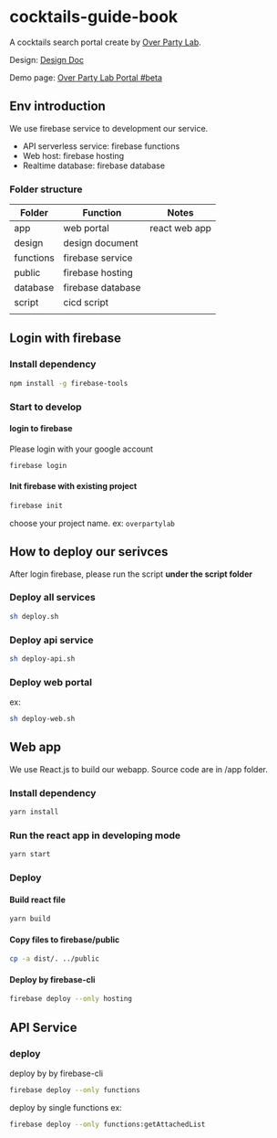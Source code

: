 # cocktails-guide-book
A cocktails search portal create by [Over Party Lab](https://www.instagram.com/over.party.lab/).

Design: [Design Doc](design/design-doc.md)

Demo page: [Over Party Lab Portal #beta](https://overpartylab-4c6d2.web.app/)

## Env introduction

We use firebase service to development our service.
* API serverless service: firebase functions
* Web host: firebase hosting
* Realtime database: firebase database

### Folder structure

|Folder   |Function         |Notes      |
|---------|-----------------|-----------|
|app      |web portal       |react web app|
|design   |design document  ||
|functions|firebase service ||
|public   |firebase hosting ||
|database |firebase database||
|script   |cicd script      ||
||||

## Login with firebase

### Install dependency

```sh
npm install -g firebase-tools
```

### Start to develop

#### login to firebase

Please login with your google account

```sh
firebase login
```

#### Init firebase with existing project
```sh
firebase init
```
choose your project name. ex: ```overpartylab```


## How to deploy our serivces

After login firebase, please run the script <strong>under the script folder</strong>

### Deploy all services
```sh
sh deploy.sh
```

### Deploy api service
```sh
sh deploy-api.sh
```

### Deploy web portal
ex:
```sh
sh deploy-web.sh
```

## Web app

We use React.js to build our webapp. Source code are in /app folder.

### Install dependency

```sh
yarn install
```

### Run the react app in developing mode
```sh
yarn start
```

### Deploy

#### Build react file

```sh
yarn build
```

#### Copy files to firebase/public

```sh
cp -a dist/. ../public
```

#### Deploy by firebase-cli
```sh
firebase deploy --only hosting
```


## API Service

### deploy

deploy by by firebase-cli
```sh
firebase deploy --only functions
```

deploy by single functions
ex:
```sh
firebase deploy --only functions:getAttachedList
```

